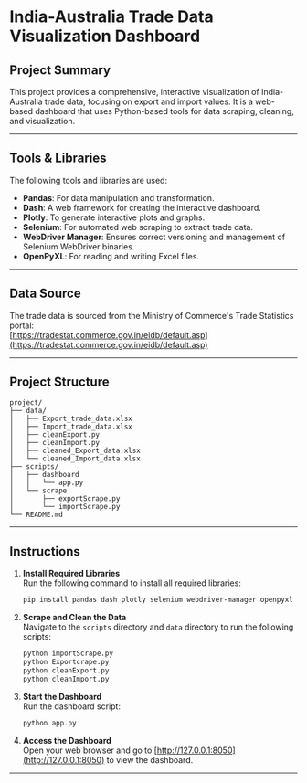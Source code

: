 # India-Australia Trade Data Visualization Dashboard

## Project Summary
This project provides a comprehensive, interactive visualization of India-Australia trade data, focusing on export and import values. It is a web-based dashboard that uses Python-based tools for data scraping, cleaning, and visualization.

---

## Tools & Libraries
The following tools and libraries are used:
- **Pandas**: For data manipulation and transformation.
- **Dash**: A web framework for creating the interactive dashboard.
- **Plotly**: To generate interactive plots and graphs.
- **Selenium**: For automated web scraping to extract trade data.
- **WebDriver Manager**: Ensures correct versioning and management of Selenium WebDriver binaries.
- **OpenPyXL**: For reading and writing Excel files.

---

## Data Source
The trade data is sourced from the Ministry of Commerce's Trade Statistics portal:  
[https://tradestat.commerce.gov.in/eidb/default.asp](https://tradestat.commerce.gov.in/eidb/default.asp)

---

## Project Structure

```
project/
├── data/
│   ├── Export_trade_data.xlsx
│   ├── Import_trade_data.xlsx
│   ├── cleanExport.py
│   ├── cleanImport.py
│   ├── cleaned_Export_data.xlsx
│   └── cleaned_Import_data.xlsx
├── scripts/
│   ├── dashboard
│   │   └── app.py
│   └── scrape
│       ├── exportScrape.py
│       └── importScrape.py
└── README.md
```

---

## Instructions

1. **Install Required Libraries**  
   Run the following command to install all required libraries:
   ```bash
   pip install pandas dash plotly selenium webdriver-manager openpyxl
   ```

2. **Scrape and Clean the Data**  
   Navigate to the `scripts` directory and `data` directory to run the following scripts:
   ```bash
   python importScrape.py
   python Exportcrape.py
   python cleanExport.py
   python cleanImport.py
   ```

3. **Start the Dashboard**  
   Run the dashboard script:
   ```bash
   python app.py
   ```

4. **Access the Dashboard**  
   Open your web browser and go to [http://127.0.0.1:8050](http://127.0.0.1:8050) to view the dashboard.

---
